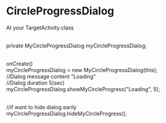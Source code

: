 # CircleProgressDialog

At your TargetActivity.class<br /><br />

private MyCircleProgressDialog myCircleProgressDialog;<br /><br />

onCreate()<br />
  myCircleProgressDialog = new MyCircleProgressDialog(this);<br />
  //Dialog message content "Loading"<br />
  //Dialog duration 5(sec)<br />
  myCircleProgressDialog.showMyCircleProgress("Loading", 5);<br /><br />
  
  //if want to hide dialog earily<br />
  myCircleProgressDialog.hideMyCircleProgress();<br />
  
